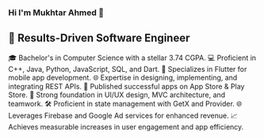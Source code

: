 ### Hi I'm Mukhtar Ahmed 👋

## 🚀 Results-Driven Software Engineer
🎓 Bachelor's in Computer Science with a stellar 3.74 CGPA.
💻 Proficient in C++, Java, Python, JavaScript, SQL, and Dart.
📱 Specializes in Flutter for mobile app development.
🌐 Expertise in designing, implementing, and integrating REST APIs.
🚀 Published successful apps on App Store & Play Store.
🌟 Strong foundation in UI/UX design, MVC architecture, and teamwork.
🛠️ Proficient in state management with GetX and Provider.
🌐 Leverages Firebase and Google Ad services for enhanced revenue.
📈 Achieves measurable increases in user engagement and app efficiency.
